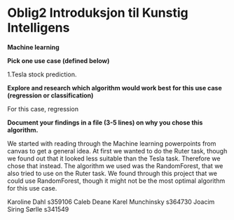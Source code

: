 # Oblig2 Introduksjon til Kunstig Intelligens

**Machine learning**

**Pick one use case (defined below)**

  1.Tesla stock prediction.
  
**Explore and research which algorithm would work best for this use case (regression or classification)**

  For this case, regression
  
**Document your findings in a file (3-5 lines) on why you chose this algorithm.**

  We started with reading through the Machine learning powerpoints from canvas to get a general idea. At first we wanted to do the Ruter task, though we found out that it looked less suitable than the Tesla task.     Therefore we chose that instead. The algorithm we used was the RandomForest, that we also tried to use on the Ruter task. 
  We found through this project that we could use RandomForest, though it might not be the most optimal algorithm for this use case.


Karoline Dahl s359106 
Caleb Deane Karel Munchinsky s364730 
Joacim Siring Sørlle s341549

